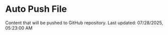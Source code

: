 # Auto Push File

Content that will be pushed to GitHub repository.
Last updated: 07/28/2025, 05:23:00 AM